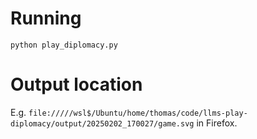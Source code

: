 # Running

```
python play_diplomacy.py
```

# Output location

E.g. `file://///wsl$/Ubuntu/home/thomas/code/llms-play-diplomacy/output/20250202_170027/game.svg` in Firefox.

